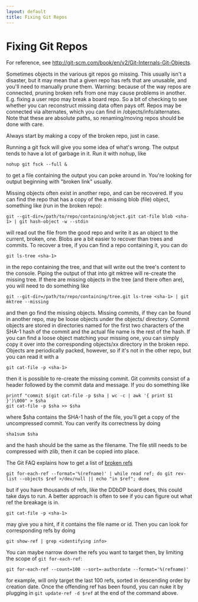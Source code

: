 ```yaml
---
layout: default
title: Fixing Git Repos
---
```


Fixing Git Repos
================

For reference, see <http://git-scm.com/book/en/v2/Git-Internals-Git-Objects>.

Sometimes objects in the various git repos go missing. This usually isn't a disaster, but it may mean that a given repo has refs that are unusable, and you'll need to manually prune them. Warning: because of the way repos are connected, pruning broken refs from one may cause problems in another. E.g. fixing a user repo may break a board repo. So a bit of checking to see whether you can reconstruct missing data often pays off. Repos may be connected via alternates, which you can find in <repo>/objects/info/alternates. Note that these are absolute paths, so renaming/moving repos should be done with care.

Always start by making a copy of the broken repo, just in case.

Running a git fsck will give you some idea of what's wrong. The output tends to have a lot of garbage in it. Run it with nohup, like

    nohup git fsck --full & 

to get a file containing the output you can poke around in. You're looking for output beginning with "broken link" usually.

Missing objects often exist in another repo, and can be recovered. If you can find the repo that has a copy of the a missing blob (file) object, something like (run in the broken repo):

    git --git-dir=/path/to/repo/containing/object.git cat-file blob <sha-1> | git hash-object -w --stdin

will read out the file from the good repo and write it as an object to the current, broken, one. Blobs are a bit easier to recover than trees and commits. To recover a tree, if you can find a repo containing it, you can do 

    git ls-tree <sha-1>

in the repo containing the tree, and that will write out the tree's content to the console. Piping the output of that into git mktree will re-create the missing tree. If there are missing objects in the tree (and there often are), you will need to do something like

    git --git-dir=/path/to/repo/containing/tree.git ls-tree <sha-1> | git mktree --missing

and then go find the missing objects. Missing commits, if they can be found in another repo, may be loose objects under the objects/ directory. Commit objects are stored in directories named for the first two characters of the SHA-1 hash of the commit and the actual file name is the rest of the hash. If you can find a loose object matching your missing one, you can simply copy it over into the corresponding objects/xx directory in the broken repo. Objects are periodically packed, however, so if it's not in the other repo, but you can read it with a

    git cat-file -p <sha-1>

then it is possible to re-create the missing commit. Git commits consist of a header followed by the commit data and message. If you do something like 

    printf "commit $(git cat-file -p $sha | wc -c | awk '{ print $1 }')\000" > $sha
    git cat-file -p $sha >> $sha

where $sha contains the SHA-1 hash of the file, you'll get a copy of the uncompressed commit. You can verify its correctness by doing

    sha1sum $sha

and the hash should be the same as the filename. The file still needs to be compressed with zlib, then it can be copied into place.

The Git FAQ explains how to get a list of [broken refs](https://git.wiki.kernel.org/index.php/GitFaq#How_to_remove_all_broken_refs_from_a_repository.3F)

    git for-each-ref --format='%(refname)' | while read ref; do git rev-list --objects $ref >/dev/null || echo "in $ref"; done

but if you have thousands of refs, like the DDbDP board does, this could take days to run. A better approach is often to see if you can figure out what ref the breakage is in. 

    git cat-file -p <sha-1> 
  
may give you a hint, if it contains the file name or id. Then you can look for corresponding refs by doing

    git show-ref | grep <identifying info>

You can maybe narrow down the refs you want to target then, by limiting the scope of `git for-each-ref`:

    git for-each-ref --count=100 --sort=-authordate --format='%(refname)'
    
for example, will only target the last 100 refs, sorted in descending order by creation date. Once the offending ref has been found, you can nuke it by plugging in `git update-ref -d $ref` at the end of the command above.

